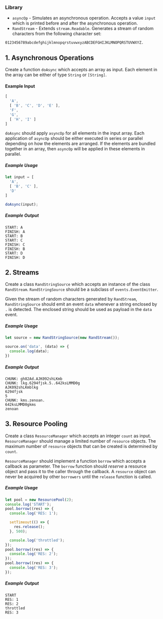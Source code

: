 ### Library

* `asyncOp` - Simulates an asynchronous operation. Accepts a value `input` which is printed before and after the asynchronous operation.
* `RandStream` - Extends `stream.Readable`. Generates a stream of random characters from the following character set:
```
0123456789abcdefghijklmnopqrstuvwxyzABCDEFGHIJKLMNOPQRSTUVWXYZ.
```

## 1. Asynchronous Operations

Create a function `doAsync` which accepts an array as input. Each element in the array can be either of type `String` or `[String]`.

#### Example Input
```js
[
  'A',
  [ 'B', 'C', 'D', 'E' ],
  'F',
  'G',
  [ 'H', 'I' ]
]
```

`doAsync` should apply `asyncOp` for all elements in the input array. Each application of `asyncOp` should be either executed in series or parallel depending on how the elements are arranged. If the elements are bundled together in an array, then `asyncOp` will be applied in these elements in parallel.

##### Example Usage
```js
let input = [
  'A',
  [ 'B', 'C' ],
  'D'
]

doAsync(input);
```

##### Example Output
```
START: A
FINISH: A
START: B
START: C
FINISH: C
FINISH: B
START: D
FINISH: D
```

## 2. Streams

Create a class `RandStringSource` which accepts an instance of the class `RandStream`. `RandStringSource` should be a subclass of `events.EventEmitter`.

Given the stream of random characters generated by `RandStream`, `RandStringSource` should emit an event `data` whenever a string enclosed by `.` is  detected. The enclosed string should be used as payload in the `data` event.

##### Example Usage
```js
let source = new RandStringSource(new RandStream());

source.on('data', (data) => {
  console.log(data);
})
```

##### Example Output
```batch
CHUNK: gh82Ad.AJK092shLKmb
CHUNK: lkg.6294fjsk.5..642ksLMMD0g
AJK092shLKmblkg
6294fjsk
5
CHUNK: kms.zenoan.
642ksLMMD0gkms
zenoan
```

## 3. Resource Pooling

Create a class `ResourceManager` which accepts an integer `count` as input. `ResourceManager` should manage a limited number of `resource` objects. The maximum number of `resource` objects that can be created is determined by `count`.

`ResourceManager` should implement a function `borrow` which accepts a callback as parameter. The `borrow` function should *reserve* a resource object and pass it to the caller through the callback. A `resource` object can never be acquired by other `borrowers` until the `release` function is called.

##### Example Usage
```js
let pool = new ResourcePool(2);
console.log('START');
pool.borrow((res) => {
  console.log('RES: 1');

  setTimeout(() => {
    res.release();
  }, 500);

  console.log('throttled');
});
pool.borrow((res) => {
  console.log('RES: 2');
});
pool.borrow((res) => {
  console.log('RES: 3');
});
```

##### Example Output
```batch
START
RES: 1
RES: 2
throttled
RES: 3
```
